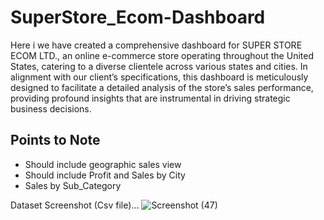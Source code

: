 # SuperStore_Ecom-Dashboard
Here i we have created a comprehensive dashboard for SUPER STORE ECOM LTD., an online e-commerce store operating throughout the United States, catering to a diverse clientele across various states and cities. In alignment with our client’s specifications, this dashboard is meticulously designed to facilitate a detailed analysis of the store’s sales performance, providing profound insights that are instrumental in driving strategic business decisions.

## Points to Note
* Should include geographic sales view
* Should include Profit and Sales by City
* Sales by Sub_Category

Dataset Screenshot (Csv file)...
![Screenshot (47)](https://github.com/SaindhruvSoni/SuperStore_Ecom-Dashboard/assets/91562392/231f810f-acdd-4f12-92f9-0d87bb995643)
